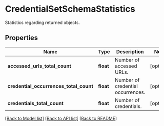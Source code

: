 # CredentialSetSchemaStatistics

Statistics regarding returned objects.

## Properties
Name | Type | Description | Notes
------------ | ------------- | ------------- | -------------
**accessed_urls_total_count** | **float** | Number of accessed URLs. | [optional] 
**credential_occurrences_total_count** | **float** | Number of credential occurrences. | [optional] 
**credentials_total_count** | **float** | Number of credentials. | [optional] 

[[Back to Model list]](../README.md#documentation-for-models) [[Back to API list]](../README.md#documentation-for-api-endpoints) [[Back to README]](../README.md)


